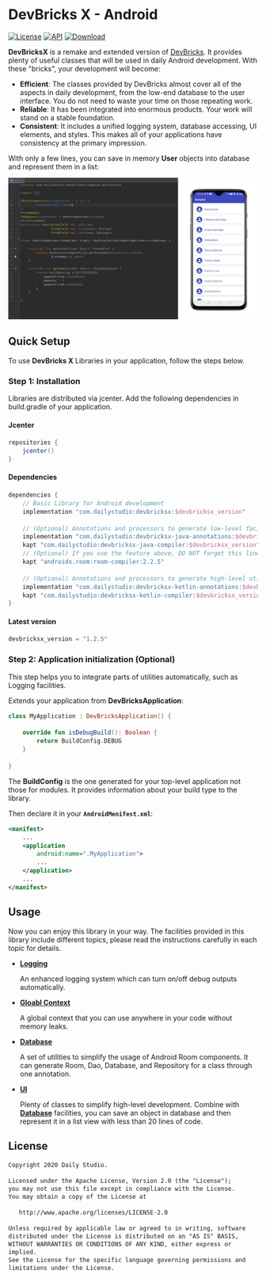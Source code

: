 # DevBricks X - Android
[![License](https://poser.pugx.org/dreamfactory/dreamfactory/license.svg)](http://www.apache.org/licenses/LICENSE-2.0) [![API](https://img.shields.io/badge/API-19%2B-brightgreen.svg?style=flat)](https://android-arsenal.com/api?level=19) [![Download](https://api.bintray.com/packages/dailystudio/maven/devbricksx/images/download.svg?version=1.2.5) ](https://bintray.com/dailystudio/maven/devbricksx/1.2.5/link)

**DevBricksX** is a remake and extended version of [DevBricks](https://github.com/dailystudio/devbricks). It provides plenty of useful classes that will be used in daily Android development. With these "bricks", your development will become:

- **Efficient**: The classes provided by DevBricks almost cover all of the aspects in daily development, from the low-end database to the user interface. You do not need to waste your time on those repeating work.
- **Reliable**:  It has been integrated into enormous products. Your work will stand on a stable foundation. 
- **Consistent**: It includes a unified logging system, database accessing, UI elements, and styles. This makes all of your applications have consistency at the primary impression.

With only a few lines, you can save in memory **User** objects into database and represent them in a list:

![](docs/assets/samples.png)

## Quick Setup
To use **DevBricks X** Libraries in your application, follow the steps below.

### Step 1: Installation
Libraries are distributed via jcenter. Add the following dependencies in build.gradle of your application.


#### Jcenter

```groovy
repositories { 
    jcenter()
}
```

#### Dependencies

```groovy
dependencies {
    // Basic Library for Android development
    implementation "com.dailystudio:devbricksx:$devbricksx_version"

    // (Optional) Annotations and processors to generate low-level facilities, such as Dao, Database, etc. 
    implementation "com.dailystudio:devbricksx-java-annotations:$devbricksx_version"
    kapt "com.dailystudio:devbricksx-java-compiler:$devbricksx_version"
    // (Optional) If you use the feature above, DO NOT forget this line 
    kapt "androidx.room:room-compiler:2.2.5"

    // (Optional) Annotations and processors to generate high-level utils, such ViewModel, Fragment, etc.
    implementation "com.dailystudio:devbricksx-kotlin-annotations:$devbricksx_version"
    kapt "com.dailystudio:devbricksx-kotlin-compiler:$devbricksx_version"
}
```

#### Latest version

```groovy
devbricksx_version = "1.2.5"
```

### Step 2: Application initialization (Optional)
This step helps you to integrate parts of utilities automatically, such as Logging facilities. 

Extends your application from **DevBricksApplication**:

```kotlin
class MyApplication : DevBricksApplication() {

    override fun isDebugBuild(): Boolean {
        return BuildConfig.DEBUG
    }
    
}
```
The **BuildConfig** is the one generated for your top-level application not those for modules. It provides information about your build type to the library.

Then declare it in your **`AndroidMenifest.xml`**:

``` xml
<manifest>
    ...
    <application
        android:name=".MyApplication">
        ...
    </application>
    ...
</manifest>
```

## Usage
Now you can enjoy this library in your way. The facilities provided in this library include different topics, please read the instructions carefully in each topic for details.

- [**Logging**](./docs/logging.md)

    An enhanced logging system which can turn on/off debug outputs automatically.

- [**Gloabl Context**](./docs/globalcontext.md)

    A global context that you can use anywhere in your code without memory leaks.

- [**Database**](./docs/database.md)
    
    A set of utilities to simplify the usage of Android Room components. It can generate Room, Dao, Database, and Repository for a class through one annotation.

- [**UI**](./docs/ui.md)
    
    Plenty of classes to simplify high-level development. Combine with [**Database**](./docs/database.md) facilities, you can save an object in database and then represent it in a list view with less than 20 lines of code.

## License
    Copyright 2020 Daily Studio.

    Licensed under the Apache License, Version 2.0 (the "License");
    you may not use this file except in compliance with the License.
    You may obtain a copy of the License at
    
       http://www.apache.org/licenses/LICENSE-2.0
    
    Unless required by applicable law or agreed to in writing, software
    distributed under the License is distributed on an "AS IS" BASIS,
    WITHOUT WARRANTIES OR CONDITIONS OF ANY KIND, either express or implied.
    See the License for the specific language governing permissions and
    limitations under the License.
